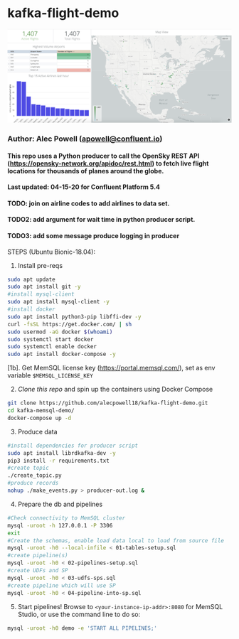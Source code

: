 # kafka-flight-demo

![Dashboard screenshot](screenshot.png?raw=true "Kafka-flight-demo Looker Dashboard")

### Author: Alec Powell (apowell@confluent.io)
#### This repo uses a Python producer to call the OpenSky REST API (https://opensky-network.org/apidoc/rest.html) to fetch live flight locations for thousands of planes around the globe. 
#### Last updated: 04-15-20 for Confluent Platform 5.4
#### TODO: join on airline codes to add airlines to data set.
#### TODO2: add argument for wait time in python producer script.
#### TODO3: add some message produce logging in producer

STEPS (Ubuntu Bionic-18.04):
1. Install pre-reqs
```bash
sudo apt update
sudo apt install git -y
#install mysql-client
sudo apt install mysql-client -y
#install docker
sudo apt install python3-pip libffi-dev -y
curl -fsSL https://get.docker.com/ | sh
sudo usermod -aG docker $(whoami) 
sudo systemctl start docker
sudo systemctl enable docker
sudo apt install docker-compose -y
```

[1b]. Get MemSQL license key (https://portal.memsql.com/), set as env variable `$MEMSQL_LICENSE_KEY`

2. _Clone this repo_ and spin up the containers using Docker Compose
```bash
git clone https://github.com/alecpowell18/kafka-flight-demo.git 
cd kafka-memsql-demo/
docker-compose up -d
```

3. Produce data
```bash
#install dependencies for producer script
sudo apt install librdkafka-dev -y
pip3 install -r requirements.txt
#create topic
./create_topic.py
#produce records
nohup ./make_events.py > producer-out.log &
```

4. Prepare the db and pipelines
```bash
#Check connectivity to MemSQL cluster
mysql -uroot -h 127.0.0.1 -P 3306
exit
#Create the schemas, enable load data local to load from source file
mysql -uroot -h0 --local-infile < 01-tables-setup.sql
#create pipeline(s)
mysql -uroot -h0 < 02-pipelines-setup.sql 
#create UDFs and SP
mysql -uroot -h0 < 03-udfs-sps.sql
#create pipeline which will use SP
mysql -uroot -h0 < 04-pipeline-into-sp.sql
```

5. Start pipelines!
Browse to `<your-instance-ip-addr>:8080` for MemSQL Studio, or use the command line to do so:
```bash
mysql -uroot -h0 demo -e 'START ALL PIPELINES;'
```
